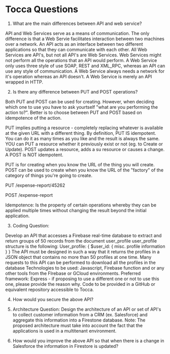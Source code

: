 # Tocca Questions

1. What are the main differences between API and web service?
 
API and Web Services serve as a means of communication. The only difference is that a Web Servie facilitates interaction between two machines over a network. An API acts as an interface between two different applications so that they can communicate with each other. All Web Services are API's, but not all API's are Web Services. Web Services might not perform all the operations that an API would perform. A Web Service only uses three style of use SOAP, REST and XML_RPC, whereas an API can use any style of communication. A Web Service always needs a network for it's operation whereas an API doesn't. A Web Service is merely an API wrapped in HTTP.

2. Is there any difference between PUT and POST operations?

Both PUT and POST can be used for creating. However, when deciding which one to use you have to ask yourtself "what are you performing the action to?". Better is to choose between PUT and POST based on idempotence of the action. 

PUT implies putting a resource - completely replacing whatever is available at the given URL with a different thing. By definition, PUT IS idempotent. You can do it as many times as you like and the result is always the same. YOU can PUT a resource whether it previously exist or not (eg. to Create or Update). POST updates a resource, adds a su resource or causes a change. A POST is NOT idempotent. 

PUT is for creating when you know the URL of the thing you will create. POST can be used to create when you know the URL of the "factory" of the category of things you're going to create. 

PUT /expense-report/45262

POST /expense-report



Idempotence: Is the property of certain operations whereby they can be applied multiple times without changing the result beyond the initial application. 


3. Coding Question:

Develop an API that accesses a Firebase real-time database to extract and return
groups of 50 records from the document user_profile
user_profile structure is the following:
User_profile: {
$user_id: { misc. profile information }
}
The API must be designed in such a way that it returns the profiles in a JSON object that
contains no more than 50 profiles at one time. Many requests to this API can be
performed to download all the profiles in the database
Technologies to be used: Javascript, Firebase function and or any other tools from the
FIrebase or GCloud environments. Preferred framework: Express - if proposing to use a
different one or not to use this one, please provide the reason why.
Code to be provided in a GitHub or equivalent repository accessible to Tocca.

4. How would you secure the above API?

5. Architecture Question: Design the architecture of an API or set of API's to collect customer information from a CRM (ex. Salesforce) and aggregate this information into a Firestone database. Note: The proposed architecture must take into account the fact that the applications is used in a multitenant environment. 

5. How would you improve the above API so that when there is a change in Salesforce the information in Firestore is updated?
